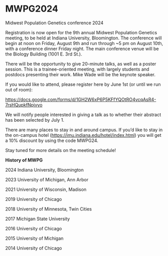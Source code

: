 # MWPG2024
Midwest Population Genetics conference 2024

Registration is now open for the 9th annual Midwest Population Genetics meeting, to be held at Indiana University, Bloomington. The conference will begin at noon on Friday, August 9th and run through ~5 pm on August 10th, with a conference dinner Friday night. The main conference venue will be the Biology Building (1001 E. 3rd St.).

There will be the opportunity to give 20-minute talks, as well as a poster session. This is a trainee-oriented meeting, with largely students and postdocs presenting their work. Mike Wade will be the keynote speaker.

If you would like to attend, please register here by June 1st (or until we run out of room):

https://docs.google.com/forms/d/1GH2W6xP6P5KFfYQOtRO4vcqAsR4-7rsHQupkfNpjvyo

We will notify people interested in giving a talk as to whether their abstract has been selected by July 1.

There are many places to stay in and around campus. If you’d like to stay in the on-campus hotel (https://imu.indiana.edu/hotel/index.html) you will get a 10% discount by using the code MWPG24.

Stay tuned for more details on the meeting schedule!

**History of MWPG**

2024  Indiana University, Bloomington

2023  University of Michigan, Ann Arbor

2021  University of Wisconsin, Madison

2019  University of Chicago

2018  University of Minnesota, Twin Cities

2017  Michigan State University

2016  University of Chicago

2015  University of Michigan

2014  University of Chicago
